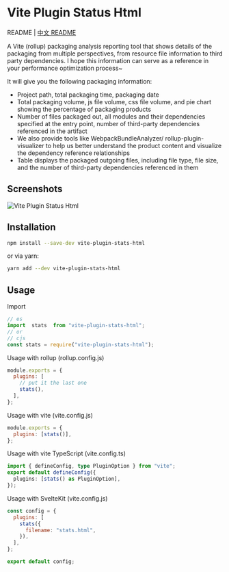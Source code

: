 <!--
 * @Description: 
 * @Version: 1.0
 * @Autor: codercao
 * @Date: 2023-05-25 20:26:13
 * @LastEditors: codercao
 * @LastEditTime: 2023-05-27 10:38:23
-->

# Vite Plugin Status Html
README | [中文 README](README.md)  

A Vite (rollup) packaging analysis reporting tool that shows details of the packaging from multiple perspectives, from resource file information to third party dependencies. I hope this information can serve as a reference in your performance optimization process~  
 

It will give you the following packaging information:
- Project path, total packaging time, packaging date
- Total packaging volume, js file volume, css file volume, and pie chart showing the percentage of packaging products
- Number of files packaged out, all modules and their dependencies specified at the entry point, number of third-party dependencies referenced in the artifact
- We also provide tools like WebpackBundleAnalyzer/ rollup-plugin-visualizer to help us better understand the product content and visualize the dependency reference relationships
- Table displays the packaged outgoing files, including file type, file size, and the number of third-party dependencies referenced in them
 
## Screenshots

![Vite Plugin Status Html](https://github.com/HongqingCao/vite-plugin-stats-html/blob/main/pics/vite.gif)

## Installation

```sh
npm install --save-dev vite-plugin-stats-html
```

or via yarn:

```sh
yarn add --dev vite-plugin-stats-html
```

## Usage

Import

```javascript
// es
import  stats  from "vite-plugin-stats-html";
// or
// cjs
const stats = require("vite-plugin-stats-html");
```

Usage with rollup (rollup.config.js)

```js
module.exports = {
  plugins: [
    // put it the last one
    stats(),
  ],
};
```

Usage with vite (vite.config.js)

```js
module.exports = {
  plugins: [stats()],
};
```

Usage with vite TypeScript (vite.config.ts)

```ts
import { defineConfig, type PluginOption } from "vite";
export default defineConfig({
  plugins: [stats() as PluginOption],
});
```

Usage with SvelteKit (vite.config.js)

```js
const config = {
  plugins: [
    stats({
      filename: "stats.html",
    }),
  ],
};

export default config;
```
